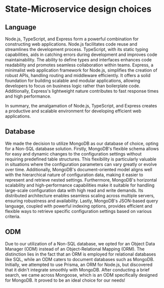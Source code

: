 # State-Microservice design choices

## Language
Node.js, TypeScript, and Express form a powerful combination for constructing web applications. Node.js facilitates code reuse and streamlines the development process. TypeScript, with its static typing capabilities, aids in catching errors during development and improves code maintainability. The ability to define types and interfaces enhances code readability and promotes seamless collaboration within teams. Express, a minimalist web application framework for Node.js, simplifies the creation of robust APIs, handling routing and middleware efficiently. It offers a solid foundation for building scalable and modular applications, allowing developers to focus on business logic rather than boilerplate code. Additionally, Express's lightweight nature contributes to fast response times and high performance. 

In summary, the amalgamation of Node.js, TypeScript, and Express creates a productive and scalable environment for developing efficient web applications.

## Database
We made the decision to utilize MongoDB as our database of choice, opting for a Non-SQL database solution. Firstly, MongoDB's flexible schema allows for easy and dynamic changes to the configuration settings without requiring predefined table structures. This flexibility is particularly valuable in situations where the configuration parameters can vary greatly or evolve over time. Additionally, MongoDB's document-oriented model aligns well with the hierarchical nature of configuration data, making it easier to represent and retrieve nested settings. Furthermore, MongoDB's horizontal scalability and high-performance capabilities make it suitable for handling large-scale configuration data with high read and write demands. Its distributed architecture enables seamless scaling across multiple servers, ensuring robustness and availability. Lastly, MongoDB's JSON-based query language, coupled with powerful indexing options, provides efficient and flexible ways to retrieve specific configuration settings based on various criteria.

## ODM
Due to our utilization of a Non-SQL database, we opted for an Object Data Manager (ODM) instead of an Object-Relational Mapping (ORM). The distinction lies in the fact that an ORM is employed for relational databases like SQL, while an ODM caters to document databases such as MongoDB. Initially, we attempted to use Prisma, an ORM for Node.js, but discovered that it didn't integrate smoothly with MongoDB. After conducting a brief search, we came across Mongoose, which is an ODM specifically designed for MongoDB. It proved to be an ideal choice for our needs!
